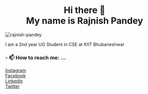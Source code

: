 <h1 align="center">Hi there 👋 <br>
  My name is Rajnish Pandey </h1>
  
<p align="left"> <img src="https://komarev.com/ghpvc/?username=rajnsih-pandey&label=Profile%20views&color=0e75b6&style=flat" alt="rajnish-pandey"/> </p>
  
  
I am a 2nd year UG Student in CSE at KIIT Bhubaneshwar


### - 📫 How to reach me: ...
[Instagram](https://www.instagram.com/rajnish_038/)    
[Facebook](https://www.facebook.com/rk1234rk/)    
[Linkedin](https://linkedin.com/in/rajnish-pandey-5491081a5/)    
[Twitter](https://twitter.com/rajnish_038)    


<!--
**rajnish-pandey/rajnish-pandey** is a ✨ _special_ ✨ repository because its `README.md` (this file) appears on your GitHub profile.


- 😄 Pronouns: ...
- ⚡ Fun fact: ...
-->

